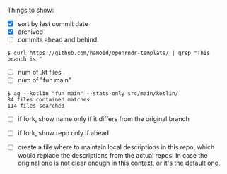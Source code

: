 Things to show:

- [x] sort by last commit date
- [x] archived
- [ ] commits ahead and behind:

```
$ curl https://github.com/hamoid/openrndr-template/ | grep "This branch is "
```

- [ ] num of .kt files
- [ ] num of "fun main"

```
$ ag --kotlin "fun main" --stats-only src/main/kotlin/
84 files contained matches
114 files searched
```

- [ ] if fork, show name only if it differs from the original branch
- [ ] if fork, show repo only if ahead
- [ ] create a file where to maintain local descriptions in this repo, which would replace
  the descriptions from the actual repos. In case the original one is not clear enough
  in this context, or it's the default one.

